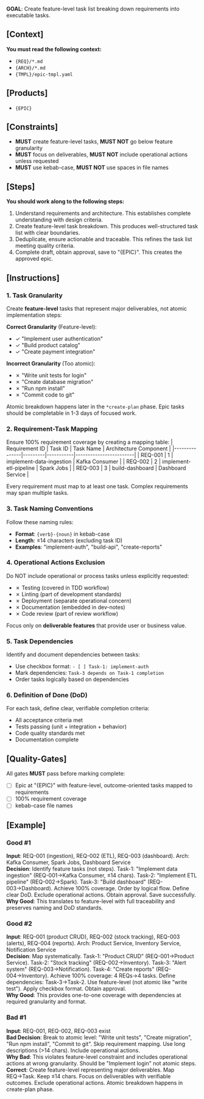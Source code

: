 **GOAL**: Create feature-level task list breaking down requirements into executable tasks.

## [Context]
**You must read the following context:**
- `{REQ}/*.md`
- `{ARCH}/*.md`
- `{TMPL}/epic-tmpl.yaml`

## [Products]
- `{EPIC}`

## [Constraints]
- **MUST** create feature-level tasks, **MUST NOT** go below feature granularity
- **MUST** focus on deliverables, **MUST NOT** include operational actions unless requested
- **MUST** use kebab-case, **MUST NOT** use spaces in file names

## [Steps]
**You should work along to the following steps:**
1. Understand requirements and architecture. This establishes complete understanding with design criteria.
2. Create feature-level task breakdown. This produces well-structured task list with clear boundaries.
3. Deduplicate, ensure actionable and traceable. This refines the task list meeting quality criteria.
4. Complete draft, obtain approval, save to "{EPIC}". This creates the approved epic.

## [Instructions]

### 1. Task Granularity
Create **feature-level** tasks that represent major deliverables, not atomic implementation steps:

**Correct Granularity** (Feature-level):
- ✓ "Implement user authentication"
- ✓ "Build product catalog"
- ✓ "Create payment integration"

**Incorrect Granularity** (Too atomic):
- ✗ "Write unit tests for login"
- ✗ "Create database migration"
- ✗ "Run npm install"
- ✗ "Commit code to git"

Atomic breakdown happens later in the `*create-plan` phase. Epic tasks should be completable in 1-3 days of focused work.

### 2. Requirement-Task Mapping
Ensure 100% requirement coverage by creating a mapping table:
| Requirement ID | Task ID | Task Name | Architecture Component |
|---------------|---------|-----------|------------------------|
| REQ-001 | 1 | implement-data-ingestion | Kafka Consumer |
| REQ-002 | 2 | implement-etl-pipeline | Spark Jobs |
| REQ-003 | 3 | build-dashboard | Dashboard Service |

Every requirement must map to at least one task. Complex requirements may span multiple tasks.

### 3. Task Naming Conventions
Follow these naming rules:
- **Format**: `{verb}-{noun}` in kebab-case
- **Length**: ≤14 characters (excluding task ID)
- **Examples**: "implement-auth", "build-api", "create-reports"

### 4. Operational Actions Exclusion
Do NOT include operational or process tasks unless explicitly requested:
- ✗ Testing (covered in TDD workflow)
- ✗ Linting (part of development standards)
- ✗ Deployment (separate operational concern)
- ✗ Documentation (embedded in dev-notes)
- ✗ Code review (part of review workflow)

Focus only on **deliverable features** that provide user or business value.

### 5. Task Dependencies
Identify and document dependencies between tasks:
- Use checkbox format: `- [ ] Task-1: implement-auth`
- Mark dependencies: `Task-3 depends on Task-1 completion`
- Order tasks logically based on dependencies

### 6. Definition of Done (DoD)
For each task, define clear, verifiable completion criteria:
- All acceptance criteria met
- Tests passing (unit + integration + behavior)
- Code quality standards met
- Documentation complete

## [Quality-Gates]
All gates **MUST** pass before marking complete:
- [ ] Epic at "{EPIC}" with feature-level, outcome-oriented tasks mapped to requirements
- [ ] 100% requirement coverage
- [ ] kebab-case file names

## [Example]

### Good #1
**Input**: REQ-001 (ingestion), REQ-002 (ETL), REQ-003 (dashboard). Arch: Kafka Consumer, Spark Jobs, Dashboard Service  
**Decision**: Identify feature tasks (not steps). Task-1: "Implement data ingestion" (REQ-001→Kafka Consumer, ≤14 chars). Task-2: "Implement ETL pipeline" (REQ-002→Spark). Task-3: "Build dashboard" (REQ-003→Dashboard). Achieve 100% coverage. Order by logical flow. Define clear DoD. Exclude operational actions. Obtain approval. Save successfully.  
**Why Good**: This translates to feature-level with full traceability and preserves naming and DoD standards.

### Good #2
**Input**: REQ-001 (product CRUD), REQ-002 (stock tracking), REQ-003 (alerts), REQ-004 (reports). Arch: Product Service, Inventory Service, Notification Service  
**Decision**: Map systematically. Task-1: "Product CRUD" (REQ-001→Product Service). Task-2: "Stock tracking" (REQ-002→Inventory). Task-3: "Alert system" (REQ-003→Notification). Task-4: "Create reports" (REQ-004→Inventory). Achieve 100% coverage: 4 REQs→4 tasks. Define dependencies: Task-3→Task-2. Use feature-level (not atomic like "write test"). Apply checkbox format. Obtain approval.  
**Why Good**: This provides one-to-one coverage with dependencies at required granularity and format.

### Bad #1
**Input**: REQ-001, REQ-002, REQ-003 exist  
**Bad Decision**: Break to atomic level: "Write unit tests", "Create migration", "Run npm install", "Commit to git". Skip requirement mapping. Use long descriptions (>14 chars). Include operational actions.  
**Why Bad**: This violates feature-level constraint and includes operational actions at wrong granularity. Should be "Implement login" not atomic steps.  
**Correct**: Create feature-level representing major deliverables. Map REQ→Task. Keep ≤14 chars. Focus on deliverables with verifiable outcomes. Exclude operational actions. Atomic breakdown happens in create-plan phase.
